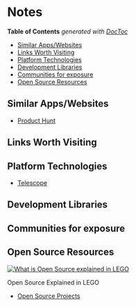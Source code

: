 # Notes

<!-- START doctoc generated TOC please keep comment here to allow auto update -->
<!-- DON'T EDIT THIS SECTION, INSTEAD RE-RUN doctoc TO UPDATE -->
**Table of Contents**  *generated with [DocToc](https://github.com/thlorenz/doctoc)*

- [Similar Apps/Websites](#similar-appswebsites)
- [Links Worth Visiting](#links-worth-visiting)
- [Platform Technologies](#platform-technologies)
- [Development Libraries](#development-libraries)
- [Communities for exposure](#communities-for-exposure)
- [Open Source Resources](#open-source-resources)

<!-- END doctoc generated TOC please keep comment here to allow auto update -->

## Similar Apps/Websites
- [Product Hunt](https://www.producthunt.com/)

## Links Worth Visiting

## Platform Technologies
- [Telescope](https://github.com/TelescopeJS/Telescope)

## Development Libraries

## Communities for exposure

## Open Source Resources

[![What is Open Source explained in LEGO](https://img.youtube.com/vi/a8fHgx9mE5U/0.jpg)](https://www.youtube.com/watch?v=a8fHgx9mE5U)

Open Source Explained in LEGO


- [Open Source Projects](https://www.sumologic.com/2016/03/11/contributing-to-open-source-projects/)
